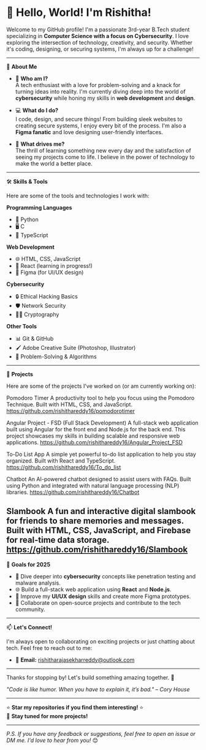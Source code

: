 # 👋 Hello, World! I'm Rishitha!

Welcome to my GitHub profile! I'm a passionate 3rd-year B.Tech student specializing in **Computer Science with a focus on Cybersecurity**. I love exploring the intersection of technology, creativity, and security. Whether it's coding, designing, or securing systems, I'm always up for a challenge!

---

 🚀 **About Me**

- 🌸 **Who am I?**  
  A tech enthusiast with a love for problem-solving and a knack for turning ideas into reality. I'm currently diving deep into the world of **cybersecurity** while honing my skills in **web development** and **design**.

- 💻 **What do I do?**  
  I code, design, and secure things! From building sleek websites to creating secure systems, I enjoy every bit of the process. I'm also a **Figma fanatic** and love designing user-friendly interfaces.

- 🌟 **What drives me?**  
  The thrill of learning something new every day and the satisfaction of seeing my projects come to life. I believe in the power of technology to make the world a better place.

---

 🛠️ **Skills & Tools**

Here are some of the tools and technologies I work with:

 **Programming Languages**
- 🐍 Python  
- 🖥️ C  
- 📜 TypeScript  

 **Web Development**
- 🌐 HTML, CSS, JavaScript  
- 🚀 React (learning in progress!)  
- 🎨 Figma (for UI/UX design)  

 **Cybersecurity**
- 🔒 Ethical Hacking Basics  
- 🛡️ Network Security  
- 🕵️‍♀️ Cryptography  

 **Other Tools**
- 📊 Git & GitHub  
- 🖌️ Adobe Creative Suite (Photoshop, Illustrator)  
- 🧩 Problem-Solving & Algorithms  

---

 🌈 **Projects**

Here are some of the projects I've worked on (or am currently working on):

Pomodoro Timer
A productivity tool to help you focus using the Pomodoro Technique. Built with HTML, CSS, and JavaScript.
https://github.com/rishithareddy16/pomodorotimer

Angular Project - FSD (Full Stack Development)
A full-stack web application built using Angular for the front end and Node.js for the back end. This project showcases my skills in building scalable and responsive web applications.
https://github.com/rishithareddy16/Angular_Project_FSD

To-Do List App
A simple yet powerful to-do list application to help you stay organized. Built with React and TypeScript.
https://github.com/rishithareddy16/To_do_list

Chatbot
An AI-powered chatbot designed to assist users with FAQs. Built using Python and integrated with natural language processing (NLP) libraries.
https://github.com/rishithareddy16/Chatbot

Slambook
A fun and interactive digital slambook for friends to share memories and messages. Built with HTML, CSS, JavaScript, and Firebase for real-time data storage.
https://github.com/rishithareddy16/Slambook
---

 🎯 **Goals for 2025**

- 🧠 Dive deeper into **cybersecurity** concepts like penetration testing and malware analysis.  
- 🌐 Build a full-stack web application using **React** and **Node.js**.  
- 🎨 Improve my **UI/UX design** skills and create more Figma prototypes.  
- 🤝 Collaborate on open-source projects and contribute to the tech community.  

---

 📫 **Let's Connect!**

I'm always open to collaborating on exciting projects or just chatting about tech. Feel free to reach out to me:

- 📧 **Email:** rishitharajasekharreddy@outlook.com  
---  

Thanks for stopping by! Let's build something amazing together. 🌟  

*"Code is like humor. When you have to explain it, it’s bad." – Cory House*  

---

⭐ **Star my repositories if you find them interesting!** ⭐  
👀 **Stay tuned for more projects!**  

---

*P.S. If you have any feedback or suggestions, feel free to open an issue or DM me. I'd love to hear from you!* 😊
